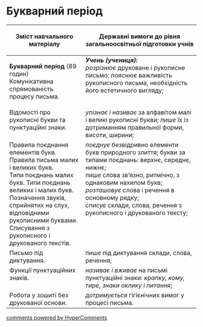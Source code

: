 <div id="hypercomments_widget" class="js-hypercomments-widget invisible"></div>

# Букварний період

<table>
<thead>
  <tr>
    <th width="40%" align="center"><p>Зміст навчального матеріалу</p></td>
    <th width="60%" align="center"><p>Державні вимоги до рівня загальноосвітньої підготовки учнів</p></td>
  </tr>
</thead>
<tbody>
  <tr>
    <td width="40%" style="vertical-align:top !important;">
    <p><b>Букварний період</b> (89 годин)<br>
Комунікативна спрямованість процесу письма.</td>
    <td width="60%" style="vertical-align:top !important;">
<i><b>Учень (учениця):</b></i><br>
<i>розрізнює</i> друковане і рукописне письмо; <i>пояснює</i> важливість рукописного письма, необхідність його естетичного вигляду;</td>
  </tr>
  <tr>
    <td width="40%" style="vertical-align:top !important;">
 Відомості про рукописні букви та пунктуаційні знаки.</td>
    <td width="60%" style="vertical-align:top !important;">
<i>упізнає і називає</i> за алфавітом малі і великі рукописні букви; <i>пише</i> їх із дотриманням правильної форми, висоти, ширини;</td>
  </tr>
  <tr>
    <td width="40%" style="vertical-align:top !important;">
Правила поєднання елементів букв.<br>
Правила письма малих і великих букв.<br>
Типи поєднань малих букв. Типи поєднань великих і малих букв.<br>
Позначення звуків, сприйнятих на слух, відповідними рукописними буквами.<br>
Списування з рукописного і друкованого текстів.<br></td>
    <td width="60%" style="vertical-align:top !important;">
<i>поєднує</i> безвідривно елементи букв природного злиття; букви за типами поєднань: верхнє, середнє, нижнє;<br>
<i>пише</i> слова зв’язно, ритмічно, з однаковим нахилом букв;<br>
<i>розташовує</i> слова і речення в основному рядку;<br>
<i>списує</i> склади, слова, речення з рукописного і друкованого тексту;<br></td>
  </tr>
  <tr>
    <td width="40%" style="vertical-align:top !important;">
Письмо під диктування.</td>
    <td width="60%" style="vertical-align:top !important;">
<i>пише</i> під диктування склади, слова, речення;</td>
  </tr>
  <tr>
    <td width="40%" style="vertical-align:top !important;">
Функції пунктуаційних знаків.</td>
    <td width="60%" style="vertical-align:top !important;">
<i>називає і вживає</i> на письмі пунктуаційні знаки: <i>крапку, кому, тире, знаки оклику і питання</i>;</td>
  </tr>
  <tr>
    <td width="40%" style="vertical-align:top !important;">
Робота у зошиті без друкованої основи.</td>
    <td width="60%" style="vertical-align:top !important;">
<i>дотримується</i> гігієнічних вимог у процесі письма.</td>
  </tr>
</tbody>
</table>

<div class="js-hypercomments-container">
<a href="http://hypercomments.com" class="hc-link" title="comments widget">comments powered by HyperComments</a>
</div>